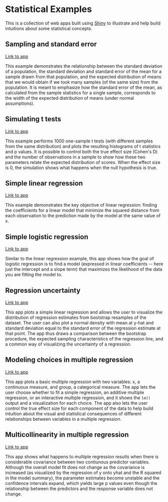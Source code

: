 Statistical Examples
====================

This is a collection of web apps built using
[Shiny](http://www.rstudio.com/shiny/) to illustrate and help build
intuitions about some statistical concepts.

Sampling and standard error
---------------------------

[Link to app](http://spark.rstudio.com/supsych/sampling_and_stderr/)

This example demonstrates the relationship between the standard
deviation of a population, the standard deviation and standard error of
the mean for a sample drawn from that population, and the expected
distribution of means that we would obtain if we took many samples (of
the same size) from the population. It is meant to emphasize how the
standard error of the mean, as calculated from the sample statistics for
a single sample, corresponds to the width of the expected distribution
of means (under normal assumptions).

Simulating t tests
------------------

[Link to app](http://spark.rstudio.com/supsych/ttest_simulation/)

This example performs 1000 one-sample t tests (with different samples
from the same distribution) and plots the resulting histograms of t
statistics and p values. It is possible to control both the true effect
size (Cohen's D) and the number of observations in a sample to show how
these two parameters relate the expected distribution of scores. When
the effect size is 0, the simulation shows what happens when the null
hypothesis is true.

Simple linear regression
------------------------

[Link to app](http://spark.rstudio.com/supsych/simple_regression/)

This example demonstrates the key objective of linear regression:
finding the coefficients for a linear model that minimize the squared
distance from each observation to the prediction made by the model at
the same value of x.

Simple logistic regression
--------------------------

[Link to app](http://spark.rstudio.com/supsych/logistic_regression/)

Similar to the linear regression example, this app shows how the goal of
logistic regression is to find a model (expressed in linear coefficients
-- here just the intercept and a slope term) that maximizes the
likelihood of the data you are fitting the model to.

Regression uncertainty
----------------------

[Link to app](http://spark.rstudio.com/supsych/regression_bootstrap/)

This app plots a simple linear regression and allows the user to
visualize the distribution of regression estimates from bootstrap
resamples of the dataset. The user can also plot a normal density with
mean at y-hat and standard deviation equal to the standard error of the
regression estimate at that point. The app thus draws a comparison
between the bootstrap procedure, the expected sampling characteristics
of the regression line, and a common way of visualizing the uncertainty
of a regression.

Modeling choices in multiple regression
---------------------------------------

[Link to app](http://spark.rstudio.com/supsych/multi_regression/)

This app plots a basic multiple regression with two variables: x, a
continuous measure, and group, a categorical measure. The app lets the
user choose whether to fit a simple regression, an additive multiple
regression, or an interactive multiple regression, and it shows the
`lm()` output and a visualization for each choice. The app also lets the
user control the true effect size for each component of the data to help
build intuition about the visual and statistical consequences of
different relationships between variables in a multiple regression.

Multicollinearity in multiple regression
----------------------------------------

[Link to app](http://spark.rstudio.com/supsych/collinearity/)

This app shows what happens to multiple regression results when there is
considerable covariance between two contiunous predictor variables. Although
the overall model fit does not change as the covariance is increased (as
visualized by the regression of y onto yhat and the R squared in the model
summary), the parameter estimates become unstable and the confidence intervals
expand, which yields large p values even though the relationship between the
predictors and the response variable does not change.
